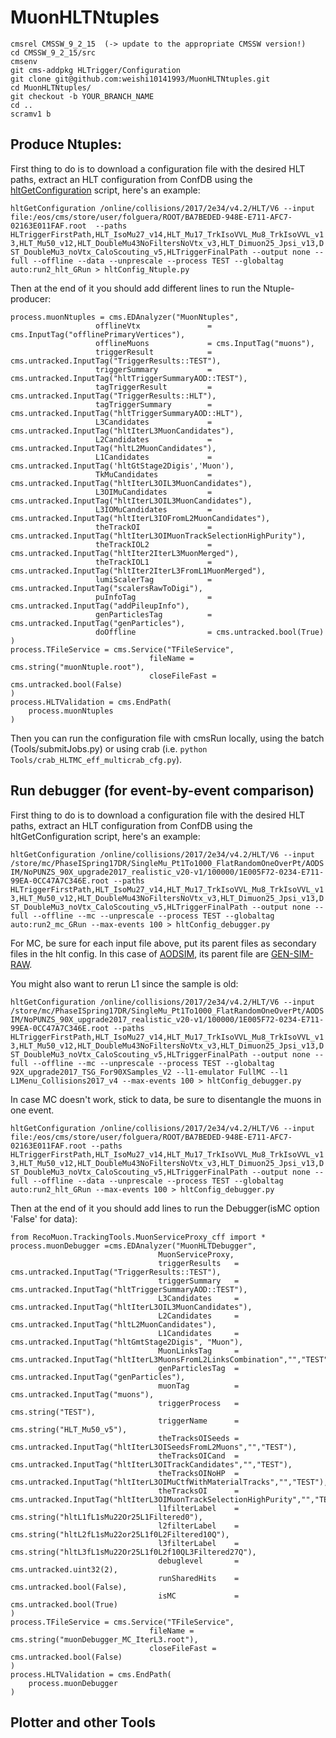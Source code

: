 # MuonHLTNtuples

    cmsrel CMSSW_9_2_15  (-> update to the appropriate CMSSW version!)   
    cd CMSSW_9_2_15/src
    cmsenv    
    git cms-addpkg HLTrigger/Configuration    
    git clone git@github.com:weishi10141993/MuonHLTNtuples.git    
    cd MuonHLTNtuples/  
    git checkout -b YOUR_BRANCH_NAME    
    cd ..  
    scramv1 b   

## Produce Ntuples: 
First thing to do is to download a configuration file with the desired HLT paths, extract an HLT configuration from ConfDB using the [hltGetConfiguration](https://twiki.cern.ch/twiki/bin/view/CMSPublic/SWGuideHltGetConfiguration) script, here's an example: 

`hltGetConfiguration /online/collisions/2017/2e34/v4.2/HLT/V6 --input file:/eos/cms/store/user/folguera/ROOT/BA7BEDED-948E-E711-AFC7-02163E011FAF.root  --paths HLTriggerFirstPath,HLT_IsoMu27_v14,HLT_Mu17_TrkIsoVVL_Mu8_TrkIsoVVL_v13,HLT_Mu50_v12,HLT_DoubleMu43NoFiltersNoVtx_v3,HLT_Dimuon25_Jpsi_v13,DST_DoubleMu3_noVtx_CaloScouting_v5,HLTriggerFinalPath --output none --full --offline --data --unprescale --process TEST --globaltag auto:run2_hlt_GRun > hltConfig_Ntuple.py`

Then at the end of it you should add different lines to run the Ntuple-producer: 

    process.muonNtuples = cms.EDAnalyzer("MuonNtuples",
                       offlineVtx               = cms.InputTag("offlinePrimaryVertices"),
                       offlineMuons             = cms.InputTag("muons"),
                       triggerResult            = cms.untracked.InputTag("TriggerResults::TEST"),
                       triggerSummary           = cms.untracked.InputTag("hltTriggerSummaryAOD::TEST"),
                       tagTriggerResult         = cms.untracked.InputTag("TriggerResults::HLT"),
                       tagTriggerSummary        = cms.untracked.InputTag("hltTriggerSummaryAOD::HLT"),
                       L3Candidates             = cms.untracked.InputTag("hltIterL3MuonCandidates"),
                       L2Candidates             = cms.untracked.InputTag("hltL2MuonCandidates"),
                       L1Candidates             = cms.untracked.InputTag('hltGtStage2Digis','Muon'), 
                       TkMuCandidates           = cms.untracked.InputTag("hltIterL3OIL3MuonCandidates"),
                       L3OIMuCandidates         = cms.untracked.InputTag("hltIterL3OIL3MuonCandidates"),
                       L3IOMuCandidates         = cms.untracked.InputTag("hltIterL3IOFromL2MuonCandidates"),         
                       theTrackOI               = cms.untracked.InputTag("hltIterL3OIMuonTrackSelectionHighPurity"), 
                       theTrackIOL2             = cms.untracked.InputTag("hltIter2IterL3MuonMerged"),
                       theTrackIOL1             = cms.untracked.InputTag("hltIter2IterL3FromL1MuonMerged"), 
                       lumiScalerTag            = cms.untracked.InputTag("scalersRawToDigi"),
                       puInfoTag                = cms.untracked.InputTag("addPileupInfo"),
                       genParticlesTag          = cms.untracked.InputTag("genParticles"),
                       doOffline                = cms.untracked.bool(True)
    )
    process.TFileService = cms.Service("TFileService",
                                   fileName = cms.string("muonNtuple.root"),
                                   closeFileFast = cms.untracked.bool(False)
    )
    process.HLTValidation = cms.EndPath(
        process.muonNtuples
    )

Then you can run the configuration file with cmsRun locally, using the batch (Tools/submitJobs.py) or using crab (i.e. `python Tools/crab_HLTMC_eff_multicrab_cfg.py`). 

## Run debugger (for event-by-event comparison) 
First thing to do is to download a configuration file with the desired HLT paths, extract an HLT configuration from ConfDB using the hltGetConfiguration script, here's an example: 

`hltGetConfiguration /online/collisions/2017/2e34/v4.2/HLT/V6 --input /store/mc/PhaseISpring17DR/SingleMu_Pt1To1000_FlatRandomOneOverPt/AODSIM/NoPUNZS_90X_upgrade2017_realistic_v20-v1/100000/1E005F72-0234-E711-99EA-0CC47A7C346E.root --paths HLTriggerFirstPath,HLT_IsoMu27_v14,HLT_Mu17_TrkIsoVVL_Mu8_TrkIsoVVL_v13,HLT_Mu50_v12,HLT_DoubleMu43NoFiltersNoVtx_v3,HLT_Dimuon25_Jpsi_v13,DST_DoubleMu3_noVtx_CaloScouting_v5,HLTriggerFinalPath --output none --full --offline --mc --unprescale --process TEST --globaltag auto:run2_mc_GRun --max-events 100 > hltConfig_debugger.py`

For MC, be sure for each input file above, put its parent files as secondary files in the hlt config. In this case of [AODSIM](https://cmsweb.cern.ch/das/request?view=list&limit=50&instance=prod%2Fglobal&input=%2Fstore%2Fmc%2FPhaseISpring17DR%2FSingleMu_Pt1To1000_FlatRandomOneOverPt%2FAODSIM%2FNoPUNZS_90X_upgrade2017_realistic_v20-v1%2F100000%2F1E005F72-0234-E711-99EA-0CC47A7C346E.root), its parent file are [GEN-SIM-RAW](https://cmsweb.cern.ch/das/request?view=list&limit=50&instance=prod%2Fglobal&input=%2Fstore%2Fmc%2FPhaseISpring17DR%2FSingleMu_Pt1To1000_FlatRandomOneOverPt%2FGEN-SIM-RAW%2FNoPUNZS_90X_upgrade2017_realistic_v20-v1%2F100000%2F2830ED86-2B33-E711-8B81-0025905B8604.root).

You might also want to rerun L1 since the sample is old:

`hltGetConfiguration /online/collisions/2017/2e34/v4.2/HLT/V6 --input /store/mc/PhaseISpring17DR/SingleMu_Pt1To1000_FlatRandomOneOverPt/AODSIM/NoPUNZS_90X_upgrade2017_realistic_v20-v1/100000/1E005F72-0234-E711-99EA-0CC47A7C346E.root --paths HLTriggerFirstPath,HLT_IsoMu27_v14,HLT_Mu17_TrkIsoVVL_Mu8_TrkIsoVVL_v13,HLT_Mu50_v12,HLT_DoubleMu43NoFiltersNoVtx_v3,HLT_Dimuon25_Jpsi_v13,DST_DoubleMu3_noVtx_CaloScouting_v5,HLTriggerFinalPath --output none --full --offline --mc --unprescale --process TEST --globaltag 92X_upgrade2017_TSG_For90XSamples_V2 --l1-emulator FullMC --l1 L1Menu_Collisions2017_v4 --max-events 100 > hltConfig_debugger.py`

In case MC doesn't work, stick to data, be sure to disentangle the muons in one event.

`hltGetConfiguration /online/collisions/2017/2e34/v4.2/HLT/V6 --input file:/eos/cms/store/user/folguera/ROOT/BA7BEDED-948E-E711-AFC7-02163E011FAF.root --paths HLTriggerFirstPath,HLT_IsoMu27_v14,HLT_Mu17_TrkIsoVVL_Mu8_TrkIsoVVL_v13,HLT_Mu50_v12,HLT_DoubleMu43NoFiltersNoVtx_v3,HLT_Dimuon25_Jpsi_v13,DST_DoubleMu3_noVtx_CaloScouting_v5,HLTriggerFinalPath --output none --full --offline --data --unprescale --process TEST --globaltag auto:run2_hlt_GRun --max-events 100 > hltConfig_debugger.py`

Then at the end of it you should add lines to run the Debugger(isMC option 'False' for data): 

    from RecoMuon.TrackingTools.MuonServiceProxy_cff import *
    process.muonDebugger =cms.EDAnalyzer("MuonHLTDebugger",
                                     MuonServiceProxy,
                                     triggerResults   = cms.untracked.InputTag("TriggerResults::TEST"),
                                     triggerSummary   = cms.untracked.InputTag("hltTriggerSummaryAOD::TEST"),
                                     L3Candidates     = cms.untracked.InputTag("hltIterL3OIL3MuonCandidates"),
                                     L2Candidates     = cms.untracked.InputTag("hltL2MuonCandidates"),
                                     L1Candidates     = cms.untracked.InputTag("hltGmtStage2Digis", "Muon"),
                                     MuonLinksTag     = cms.untracked.InputTag("hltIterL3MuonsFromL2LinksCombination","","TEST"),
                                     genParticlesTag  = cms.untracked.InputTag("genParticles"),
                                     muonTag          = cms.untracked.InputTag("muons"),
                                     triggerProcess   = cms.string("TEST"),
                                     triggerName      = cms.string("HLT_Mu50_v5"),
                                     theTracksOISeeds = cms.untracked.InputTag("hltIterL3OISeedsFromL2Muons","","TEST"),
                                     theTracksOICand  = cms.untracked.InputTag("hltIterL3OITrackCandidates","","TEST"),
                                     theTracksOINoHP  = cms.untracked.InputTag("hltIterL3OIMuCtfWithMaterialTracks","","TEST"),
                                     theTracksOI      = cms.untracked.InputTag("hltIterL3OIMuonTrackSelectionHighPurity","","TEST"),
                                     l1filterLabel    = cms.string("hltL1fL1sMu22Or25L1Filtered0"),
                                     l2filterLabel    = cms.string("hltL2fL1sMu22or25L1f0L2Filtered10Q"),
                                     l3filterLabel    = cms.string("hltL3fL1sMu22Or25L1f0L2f10QL3Filtered27Q"),
                                     debuglevel       = cms.untracked.uint32(2),
                                     runSharedHits    = cms.untracked.bool(False),
                                     isMC             = cms.untracked.bool(True)
    )
    process.TFileService = cms.Service("TFileService",
                                   fileName = cms.string("muonDebugger_MC_IterL3.root"),
                                   closeFileFast = cms.untracked.bool(False)
    )
    process.HLTValidation = cms.EndPath(
        process.muonDebugger
    )


## Plotter and other Tools

